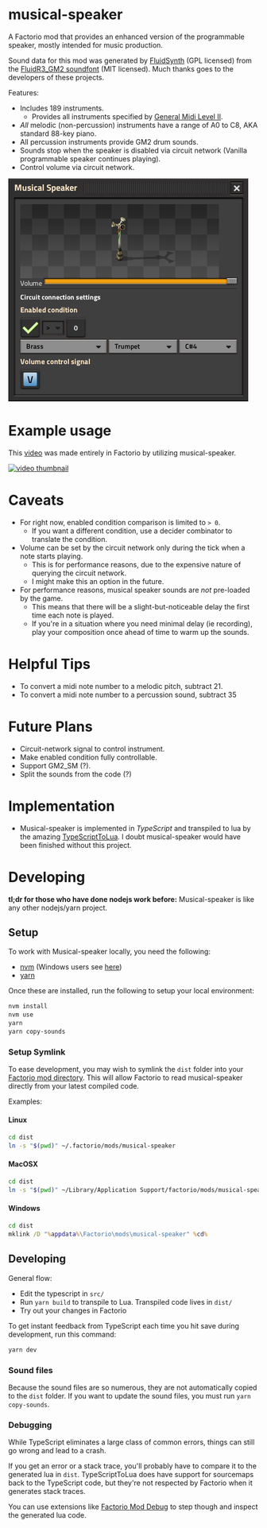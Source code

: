 # musical-speaker

A Factorio mod that provides an enhanced version of the programmable speaker, mostly intended for music production.

Sound data for this mod was generated by [FluidSynth](http://www.fluidsynth.org/) (GPL licensed) from the [FluidR3_GM2 soundfont](https://member.keymusician.com/Member/FluidR3_GM/index.html) (MIT licensed). Much thanks goes to the developers of these projects.

Features:
- Includes 189 instruments.
	- Provides all instruments specified by [General Midi Level II](https://en.wikipedia.org/wiki/General_MIDI_Level_2).
- _All_ melodic (non-percussion) instruments have a range of A0 to C8, AKA standard 88-key piano.
- All percussion instruments provide GM2 drum sounds.
- Sounds stop when the speaker is disabled via circuit network (Vanilla programmable speaker continues playing).
- Control volume via circuit network.


![](./images/speaker-1.png)

# Example usage
This [video](https://www.youtube.com/watch?v=WMUe16I7cuk) was made entirely in Factorio by utilizing musical-speaker.

[![video thumbnail](https://img.youtube.com/vi/WMUe16I7cuk/0.jpg)](https://www.youtube.com/watch?v=WMUe16I7cuk "Let it go - Factorio Style")

# Caveats
- For right now, enabled condition comparison is limited to `> 0`.
	- If you want a different condition, use a decider combinator to translate the condition.
- Volume can be set by the circuit network only during the tick when a note starts playing.
	- This is for performance reasons, due to the expensive nature of querying the circuit network.
	- I might make this an option in the future.
- For performance reasons, musical speaker sounds are _not_ pre-loaded by the game.
	- This means that there will be a slight-but-noticeable delay the first time each note is played.
	- If you're in a situation where you need minimal delay (ie recording), play your composition once ahead of time to warm up the sounds.

# Helpful Tips
- To convert a midi note number to a melodic pitch, subtract 21.
- To convert a midi note number to a percussion sound, subtract 35

# Future Plans
- Circuit-network signal to control instrument.
- Make enabled condition fully controllable.
- Support GM2_SM (?).
- Split the sounds from the code (?)

# Implementation
- Musical-speaker is implemented in _TypeScript_ and transpiled to lua by the amazing [TypeScriptToLua](https://typescripttolua.github.io/). I doubt musical-speaker would have been finished without this project.

# Developing

**tl;dr for those who have done nodejs work before:** Musical-speaker is like any other nodejs/yarn project.

## Setup
To work with Musical-speaker locally, you need the following:
- [nvm](https://github.com/nvm-sh/nvm#installing-and-updating) (Windows users see [here](https://dev.to/skaytech/how-to-install-node-version-manager-nvm-for-windows-10-4nbi))
- [yarn](https://riptutorial.com/node-js/example/29249/yarn-installation)

Once these are installed, run the following to setup your local environment:
```sh
nvm install
nvm use
yarn
yarn copy-sounds
```

### Setup Symlink

To ease development, you may wish to symlink the `dist` folder into your [Factorio mod directory](https://wiki.factorio.com/Application_directory). This will allow Factorio to read musical-speaker directly from your latest compiled code.

Examples:

#### Linux
```sh
cd dist
ln -s "$(pwd)" ~/.factorio/mods/musical-speaker
```

#### MacOSX
```sh
cd dist
ln -s "$(pwd)" ~/Library/Application Support/factorio/mods/musical-speaker
```

#### Windows
```bat
cd dist
mklink /D "%appdata%\Factorio\mods\musical-speaker" %cd%
```
## Developing
General flow:
- Edit the typescript in `src/`
- Run `yarn build` to transpile to Lua. Transpiled code lives in `dist/`
- Try out your changes in Factorio

To get instant feedback from TypeScript each time you hit save during development, run this command:

```sh
yarn dev
```

### Sound files

Because the sound files are so numerous, they are not automatically copied to the `dist` folder. If you want to update the sound files, you must run `yarn copy-sounds`.

### Debugging

While TypeScript eliminates a large class of common errors, things can still go wrong and lead to a crash.

If you get an error or a stack trace, you'll probably have to compare it to the generated lua in `dist`. TypeScriptToLua does have support for sourcemaps back to the TypeScript code, but they're not respected by Factorio when it generates stack traces.

You can use extensions like [Factorio Mod Debug](https://marketplace.visualstudio.com/items?itemName=justarandomgeek.factoriomod-debug) to step though and inspect the generated lua code.
